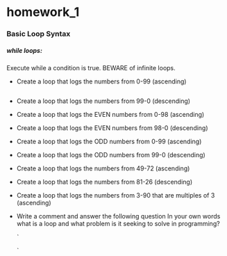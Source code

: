 # homework_1

### Basic Loop Syntax

##### while loops: 
Execute while a condition is true. BEWARE of infinite loops. 

* Create a loop that logs the numbers from 0-99 (ascending)

```
```

* Create a loop that logs the numbers from 99-0 (descending)

* Create a loop that logs the EVEN numbers from 0-98 (ascending)

* Create a loop that logs the EVEN numbers from 98-0 (descending)

* Create a loop that logs the ODD numbers from 0-99 (ascending)

* Create a loop that logs the ODD numbers from 99-0 (descending)

* Create a loop that logs the numbers from 49-72 (ascending)

* Create a loop that logs the numbers from 81-26 (descending)

* Create a loop that logs the numbers from 3-90 that are multiples of 3 (ascending)

* Write a comment and answer the following question In your own words what is a loop and what problem is it seeking to solve in programming?

    ` <html>
      <head>
      </head>
    </html>`
    

    
